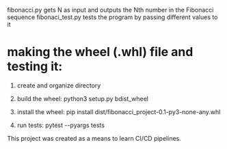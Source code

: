 fibonacci.py     gets N as input and outputs the Nth number in the Fibonacci sequence
fibonaci_test.py     tests the program by passing different values to it

# making the wheel (.whl) file and testing it:
1) create and organize directory 

2) build the wheel: 
python3 setup.py bdist_wheel

3) install the wheel:
pip install dist/fibonacci_project-0.1-py3-none-any.whl

4) run tests:
pytest --pyargs tests


This project was created as a means to learn CI/CD pipelines.
